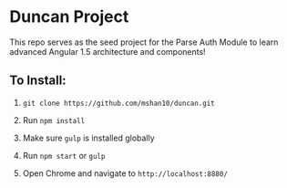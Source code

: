 # Duncan Project

This repo serves as the seed project for the Parse Auth Module to learn advanced Angular 1.5 architecture and components!

## To Install:

1. ```git clone https://github.com/mshan10/duncan.git```

2. Run ```npm install```

3. Make sure ```gulp``` is installed globally

4. Run ```npm start``` or ```gulp```

5. Open Chrome and navigate to ```http://localhost:8880/```
